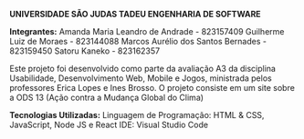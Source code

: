 **UNIVERSIDADE SÃO JUDAS TADEU
ENGENHARIA DE SOFTWARE**

**Integrantes:**
Amanda Maria Leandro de Andrade - 823157409
Guilherme Luiz de Moraes - 823144088
Marcos Aurélio dos Santos Bernades - 823159450
Satoru Kaneko - 823162357

Este projeto foi desenvolvido como parte da avaliação A3 da disciplina Usabilidade, Desenvolvimento Web, Mobile e Jogos, ministrada pelos professores Erica Lopes e Ines Brosso. O projeto consiste em um site sobre a ODS 13 (Ação contra a Mudança Global do Clima)

**Tecnologias Utilizadas:**
Linguagem de Programação: HTML & CSS, JavaScript, Node JS e React
IDE: Visual Studio Code
